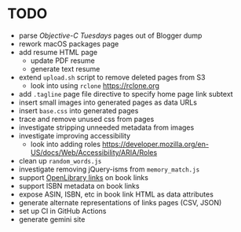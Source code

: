 # TODO

- parse _Objective-C Tuesdays_ pages out of Blogger dump
- rework macOS packages page
- add resume HTML page
  - update PDF resume
  - generate text resume
- extend `upload.sh` script to remove deleted pages from S3
  - look into using `rclone` https://rclone.org
- add `.tagline` page file directive to specify home page link subtext
- insert small images into generated pages as data URLs
- insert `base.css` into generated pages
- trace and remove unused css from pages
- investigate stripping unneeded metadata from images
- investigate improving accessibility
  - look into adding roles https://developer.mozilla.org/en-US/docs/Web/Accessibility/ARIA/Roles
- clean up `random_words.js`
- investigate removing jQuery-isms from `memory_match.js`
- support [OpenLibrary links](https://openlibrary.org/dev/docs/api/books) on book links
- support ISBN metadata on book links
- expose ASIN, ISBN, etc in book link HTML as data attributes
- generate alternate representations of links pages (CSV, JSON)
- set up CI in GitHub Actions
- generate gemini site
